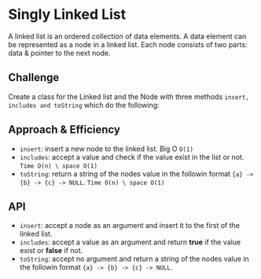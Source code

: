 # Singly Linked List

A linked list is an ordered collection of data elements. A data element can be represented as a node in a linked list. Each node consists of two parts: data & pointer to the next node.

## Challenge

Create a class for the Linked list and the Node with three methods `insert, includes and toString` which do the following:

## Approach & Efficiency

- `insert`: insert a new node to the linked list. Big O `O(1)`
- `includes`: accept a value and check if the value exist in the list or not. `Time O(n) \ space O(1)`
- `toString`: return a string of the nodes value in the followin format `{a} -> {b} -> {c} -> NULL`. `Time O(n) \ space O(1)`

## API

- `insert`: accept a node as an argument and insert it to the first of the linked list.
- `includes`: accept a value as an argument and return **true** if the value exist or **false** if not.
- `toString`: accept no argument and return a string of the nodes value in the followin format `{a} -> {b} -> {c} -> NULL`.

